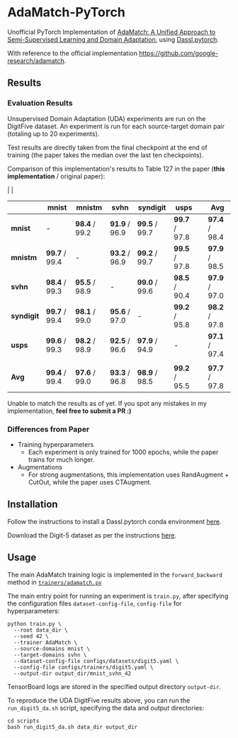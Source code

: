 # AdaMatch-PyTorch
Unofficial PyTorch Implementation of [AdaMatch: A Unified Approach to Semi-Supervised Learning and Domain Adaptation](https://arxiv.org/abs/2106.04732), using [Dassl.pytorch](https://github.com/KaiyangZhou/Dassl.pytorch).

With reference to the official implementation https://github.com/google-research/adamatch.

## Results

### Evaluation Results
Unsupervised Domain Adaptation (UDA) experiments are run on the DigitFive dataset. An experiment is run for each source-target domain pair (totaling up to 20 experiments).

Test results are directly taken from the final checkpoint at the end of training (the paper takes the median over the last ten checkpoints).

Comparison of this implementation's results to Table 127 in the paper (**this implementation** / original paper):


| <!--         |                 |                 | mnist           | mnistm          | svhn            | syndigit | usps            |     | Avg |
| ------------ | --------------- | --------------- | --------------- | --------------- | --------------- | -------- | --------------- |
| **mnist**    | -               | **97.9** / 99.2 | **82.1** / 96.9 | **99.2** / 99.7 | **96.7** / 97.8 |          | **94.0** / 98.4 |
| **mnistm**   | **99.1** / 99.4 | -               | **90.2** / 96.9 | **98.5** / 99.7 | **98.1** / 97.8 |          | **96.5** / 98.5 |
| **svhn**     | **95.7** / 99.3 | **95.0** / 98.9 | -               | **98.7** / 99.6 | **86.0** / 90.4 |          | **93.9** / 97.0 |
| **syndigit** | - / 99.4        | - / 99.0        | - / 97.0        | -               | **94.4** / 95.8 |          | - / 97.8        |
| **usps**     | **99.0** / 99.3 | - / 98.9        | - / 96.6        | - / 94.9        | -               |          | - / 97.4        |
|              |                 |                 |                 |                 |                 |          |                 |
| **Avg**      | - / 99.4        | - / 99.0        | - / 96.8        | - / 98.5        | **93.8** / 95.5 |          | - / 97.8        | --> |


|              | mnist           | mnistm          | svhn            | syndigit        | usps            |     | Avg             |
| ------------ | --------------- | --------------- | --------------- | --------------- | --------------- | --- | --------------- |
| **mnist**    | -               | **98.4** / 99.2 | **91.9** / 96.9 | **99.5** / 99.7 | **99.7** / 97.8 |     | **97.4** / 98.4 |
| **mnistm**   | **99.7** / 99.4 | -               | **93.2** / 96.9 | **99.2** / 99.7 | **99.5** / 97.8 |     | **97.9** / 98.5 |
| **svhn**     | **98.4** / 99.3 | **95.5** / 98.9 | -               | **99.0** / 99.6 | **98.5** / 90.4 |     | **97.9** / 97.0 |
| **syndigit** | **99.7** / 99.4 | **98.1** / 99.0 | **95.6** / 97.0 | -               | **99.2** / 95.8 |     | **98.2** / 97.8 |
| **usps**     | **99.6** / 99.3 | **98.2** / 98.9 | **92.5** / 96.6 | **97.9** / 94.9 | -               |     | **97.1** / 97.4 |
|              |                 |                 |                 |                 |                 |     |                 |
| **Avg**      | **99.4** / 99.4 | **97.6** / 99.0 | **93.3** / 96.8 | **98.9** / 98.5 | **99.2** / 95.5 |     | **97.7** / 97.8 |

Unable to match the results as of yet. If you spot any mistakes in my implementation, **feel free to submit a PR :)**
### Differences from Paper
- Training hyperparameters
  - Each experiment is only trained for 1000 epochs, while the paper trains for much longer.
- Augmentations
  - For strong augmentations, this implementation uses RandAugment + CutOut, while the paper uses CTAugment.

## Installation
Follow the instructions to install a Dassl.pytorch conda environment [here](https://github.com/KaiyangZhou/Dassl.pytorch#installation).

Download the Digit-5 dataset as per the instructions [here](https://github.com/KaiyangZhou/Dassl.pytorch/blob/master/DATASETS.md#digit-5).

## Usage
The main AdaMatch training logic is implemented in the `forward_backward` method in [`trainers/adamatch.py`](trainers/adamatch.py)

The main entry point for running an experiment is `train.py`, after specifying the configuration files `dataset-config-file`, `config-file` for hyperparameters:
```
python train.py \
  --root data_dir \
  --seed 42 \
  --trainer AdaMatch \
  --source-domains mnist \
  --target-domains svhn \
  --dataset-config-file configs/datasets/digit5.yaml \
  --config-file configs/trainers/digit5.yaml \
  --output-dir output_dir/mnist_svhn_42
```

TensorBoard logs are stored in the specified output directory `output-dir`.

To reproduce the UDA DigitFive results above, you can run the `run_digit5_da.sh` script, specifying the data and output directories:
```
cd scripts
bash run_digit5_da.sh data_dir output_dir
```
